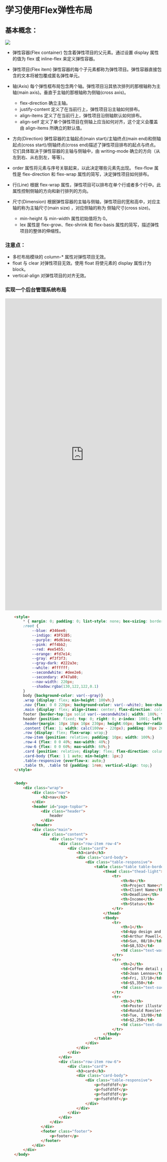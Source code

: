 # 学习使用Flex弹性布局

## 基本概念：
<img src="https://ftp.bmp.ovh/imgs/2021/03/ed2e02924982b839.png">

- 弹性容器(Flex container)
包含着弹性项目的父元素。通过设置 display 属性的值为 flex 或 inline-flex 来定义弹性容器。

- 弹性项目(Flex item)
弹性容器的每个子元素都称为弹性项目。弹性容器直接包含的文本将被包覆成匿名弹性单元。

- 轴(Axis)
每个弹性框布局包含两个轴。弹性项目沿其依次排列的那根轴称为主轴(main axis)。垂直于主轴的那根轴称为侧轴(cross axis)。

  + flex-direction 确立主轴。
  + justify-content 定义了在当前行上，弹性项目沿主轴如何排布。
  + align-items 定义了在当前行上，弹性项目沿侧轴默认如何排布。
  + align-self 定义了单个弹性项目在侧轴上应当如何对齐，这个定义会覆盖由 align-items 所确立的默认值。
- 方向(Direction)
弹性容器的主轴起点(main start)/主轴终点(main end)和侧轴起点(cross start)/侧轴终点(cross end)描述了弹性项目排布的起点与终点。它们具体取决于弹性容器的主轴与侧轴中，由 writing-mode 确立的方向（从左到右、从右到左，等等）。

- order 属性将元素与序号关联起来，以此决定哪些元素先出现。
flex-flow 属性是 flex-direction 和 flex-wrap 属性的简写，决定弹性项目如何排布。
- 行(Line)
根据 flex-wrap 属性，弹性项目可以排布在单个行或者多个行中。此属性控制侧轴的方向和新行排列的方向。

- 尺寸(Dimension)
根据弹性容器的主轴与侧轴，弹性项目的宽和高中，对应主轴的称为主轴尺寸(main size) ，对应侧轴的称为 侧轴尺寸(cross size)。

  + min-height 与 min-width 属性初始值将为 0。
  + lex 属性是 flex-grow、flex-shrink 和 flex-basis 属性的简写，描述弹性项目的整体的伸缩性。


### 注意点：
- 多栏布局模块的 column-* 属性对弹性项目无效。
- float 与 clear 对弹性项目无效。使用 float 将使元素的 display 属性计为block。
- vertical-align 对弹性项目的对齐无效。


### 实现一个后台管理系统布局
<iframe height="1000" style="width: 100%;" scrolling="no" title="qBqLZVO" src="https://codepen.io/ding_yuwen/embed/qBqLZVO?height=1000&theme-id=light&default-tab=html,result" frameborder="no" loading="lazy" allowtransparency="true" allowfullscreen="true">
  See the Pen <a href='https://codepen.io/ding_yuwen/pen/qBqLZVO'>qBqLZVO</a> by dingyuwen
  (<a href='https://codepen.io/ding_yuwen'>@ding_yuwen</a>) on <a href='https://codepen.io'>CodePen</a>.
</iframe>

```html
    <style>
        * { margin: 0; padding: 0; list-style: none; box-sizing: border-box;}
        :root {
            --blue: #346ee0;
            --indigo: #3F51B5;
            --purple: #6d61ea;
            --pink: #ff4bb2;
            --red: #ee5455;
            --orange: #fd7e14;
            --gray: #f3f3f3;
            --gray-dark: #222a3e;
            --white: #ffffff;
            --secondwhite: #dee2e6;
            --secondary: #747a80;
            --nav-width: 220px;
            --shadow:rgba(130,122,122,0.1)
        }
        body {background-color: var(--gray)}
        .wrap {display: flex; min-height: 100vh;}
        .nav {flex: 0 0 220px; background-color: var(--white); box-shadow: 0 0 17px 0 var(--shadow);}
        .main {display: flex; align-items: center; flex-direction: column;}
        footer {border-top:1px solid var(--secondwhite); width: 100%; flex: 0 0 60px;}
        header {position: fixed; top: 0; right: 0; z-index: 1001; left: 0;}
        .header{margin: 10px 10px 10px 230px; height:60px; border-radius: 5px; background-color: var(--white); box-shadow: 0 0 17px 0 var(--shadow); display:flex; align-items: center; justify-content: space-between;}
        .content {flex: 1; width: calc(100vw - 220px); padding: 80px 20px;}
        .row {display: flex; flex-wrap: wrap;}
        .row-item {position: relative; padding: 10px; width: 100%;}
        .row-4 {flex: 0 0 40%; max-width: 40%;}
        .row-6 {flex: 0 0 60%; max-width: 60%;}
        .card {position: relative; display: flex; flex-direction: column; min-height: 1px; background-color: var(--white);  min-width: 0;border-radius: 5px;box-shadow: 0 0 17px 0 var(--shadow);background-clip: border-box; border: 0 solid #e9edf3;}
        .card-body {flex: 1 1 auto; min-height: 1px;}
        .table-responsive {overflow-x: auto;}
        .table th, .table td {padding: 1rem; vertical-align: top;}
    </style>


    <body>
        <div class="wrap">
            <div class="nav">
                <h2>nav</h2>
            </div>
            <header id="page-topbar">
                <div class="header">
                    header
                </div>
            </header>
            <div class="main">
                <div class="content">
                    <div class="row">
                        <div class="row-item row-4">
                            <div class="card">
                                <h3>card</h3>
                                <div class="card-body">
                                    <div class="table-responsive">
                                        <table class="table table-borderless table-hover mb-0">
                                            <thead class="thead-light">
                                                <tr>
                                                    <th>No</th>
                                                    <th>Project Name</th>
                                                    <th>Client Name</th>
                                                    <th>Deadline</th>
                                                    <th>Income</th>
                                                    <th>Status</th>
                                                </tr>
                                            </thead>
                                            <tbody>
                                                <tr>
                                                    <th>1</th>
                                                    <td>App design and development</td>
                                                    <td>Arthur Powell</td>
                                                    <td>Sun, 08/10</td>
                                                    <td>$8,532</td>
                                                    <td class="text-warning">In Process</td>
                                                </tr>
                                                <tr>
                                                    <th>2</th>
                                                    <td>Coffee detail page - Main Page</td>
                                                    <td>Joan Lennox</td>
                                                    <td>Fri, 17/10</td>
                                                    <td>$5,350</td>
                                                    <td class="text-success">Done</td>
                                                </tr>
                                                <tr>
                                                    <th>3</th>
                                                    <td>Poster illustation design</td>
                                                    <td>Ronald Roesler</td>
                                                    <td>Tue, 13/08</td>
                                                    <td>$2,250</td>
                                                    <td class="text-danger">Hold</td>
                                                </tr>
                                            </tbody>
                                        </table>
                                    </div>
                                </div>
                            </div>
                        </div>
                        <div class="row-item row-6">
                            <div class="card">
                                <h3>card</h3>
                                <div class="card-body">
                                    <div class="table-responsive">
                                        <p>fsdfdfdf</p>
                                        <p>fsdfdfdf</p>
                                        <p>fsdfdfdf</p>
                                        <p>fsdfdfdf</p>
                                    </div>
                                </div>
                            </div>
                        </div>
                    </div>
                </div>
                <footer class="footer">
                    <p>footer</p>
                </footer>
            </div>
        </div>
    </body>
```

